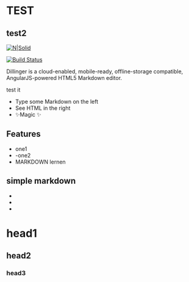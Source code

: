 # TEST
## test2

[![N|Solid](https://cldup.com/dTxpPi9lDf.thumb.png)](https://nodesource.com/products/nsolid)

[![Build Status](https://travis-ci.org/joemccann/dillinger.svg?branch=master)](https://travis-ci.org/joemccann/dillinger)

Dillinger is a cloud-enabled, mobile-ready, offline-storage compatible,
AngularJS-powered HTML5 Markdown editor.

test it
- Type some Markdown on the left
- See HTML in the right
- ✨Magic ✨

## Features
- one1
- -one2
- MARKDOWN  lernen

## simple markdown 
-
-
-

# head1
## head2
### head3
